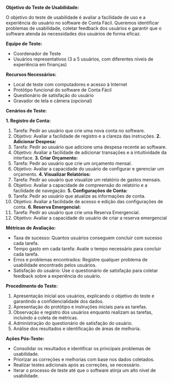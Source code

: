 **Objetivo do Teste de Usabilidade:** 

O objetivo do teste de usabilidade é avaliar a facilidade de uso e a experiência do usuário no software de Conta Fácil. Queremos identificar problemas de usabilidade, coletar feedback dos usuários e garantir que o software atenda às necessidades dos usuários de forma eficaz.

**Equipe de Teste:**

- Coordenador de Teste
- Usuários representativos (3 a 5 usuários, com diferentes níveis de experiência em finanças)

**Recursos Necessários:**

- Local de teste com computadores e acesso à Internet
- Protótipo funcional do software de Conta Fácil
- Questionário de satisfação do usuário
- Gravador de tela e câmera (opcional)

**Cenários de Teste:**

**1. Registro de Conta:**
   1. Tarefa: Pedir ao usuário que crie uma nova conta no software.
   2. Objetivo: Avaliar a facilidade de registro e a clareza das instruções.
**2. Adicionar Despesa:**
   1. Tarefa: Pedir ao usuário que adicione uma despesa recente ao software.
   2. Objetivo: Avaliar a facilidade de adicionar transações e a intuitividade da interface.
**3. Criar Orçamento:**
   1. Tarefa: Pedir ao usuário que crie um orçamento mensal.
   2. Objetivo: Avaliar a capacidade do usuário de configurar e gerenciar um orçamento.
**4. Visualizar Relatórios:**
   1. Tarefa: Pedir ao usuário que visualize um relatório de gastos mensais.
   2. Objetivo: Avaliar a capacidade de compreensão do relatório e a facilidade de navegação.
**5. Configurações de Conta:**
   1. Tarefa: Pedir ao usuário que atualize as informações de conta.
   2. Objetivo: Avaliar a facilidade de acesso e edição das configurações de conta.
**6. Reserva Emergencial:**
   1. Tarefa: Pedir ao usuário que crie uma Reserva Emergencial.
   2. Objetivo: Avaliar a capacidade do usuário de criar a reserva emergencial

**Métricas de Avaliação:**

- Taxa de sucesso: Quantos usuários conseguem concluir com sucesso cada tarefa.
- Tempo gasto em cada tarefa: Avalie o tempo necessário para concluir cada tarefa.
- Erros e problemas encontrados: Registre qualquer problema de usabilidade encontrado pelos usuários.
- Satisfação do usuário: Use o questionário de satisfação para coletar feedback sobre a experiência do usuário.

**Procedimento do Teste:**

1. Apresentação inicial aos usuários, explicando o objetivo do teste e garantindo a confidencialidade dos dados.
2. Apresentação do protótipo e instruções iniciais para as tarefas.
3. Observação e registro dos usuários enquanto realizam as tarefas, incluindo a coleta de métricas.
4. Administração do questionário de satisfação do usuário.
5. Análise dos resultados e identificação de áreas de melhoria.

**Ações Pós-Teste:**

- Consolidar os resultados e identificar os principais problemas de usabilidade.
- Priorizar as correções e melhorias com base nos dados coletados.
- Realizar testes adicionais após as correções, se necessário.
- Iterar o processo de teste até que o software atinja um alto nível de usabilidade.
